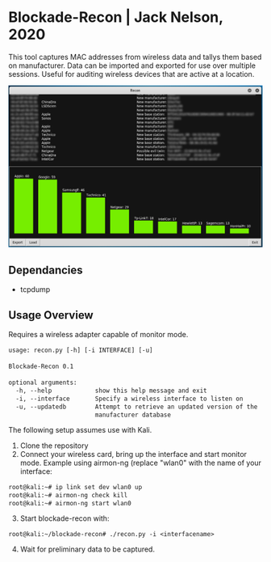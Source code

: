 # Blockade-Recon | Jack Nelson, 2020

This tool captures MAC addresses from wireless data and tallys them based on manufacturer. Data can be imported and exported for use over multiple sessions. Useful for auditing wireless devices that are active at a location.

![UI Screenshot](screen.jpg)

## Dependancies
* tcpdump

## Usage Overview

Requires a wireless adapter capable of monitor mode.

```
usage: recon.py [-h] [-i INTERFACE] [-u]

Blockade-Recon 0.1

optional arguments:
  -h, --help            show this help message and exit
  -i, --interface 		Specify a wireless interface to listen on
  -u, --updatedb        Attempt to retrieve an updated version of the
                        manufacturer database
```

The following setup assumes use with Kali.

1. Clone the repository
2. Connect your wireless card, bring up the interface and start monitor mode. Example using airmon-ng (replace "wlan0" with the name of your interface:
```
root@kali:~# ip link set dev wlan0 up
root@kali:~# airmon-ng check kill
root@kali:~# airmon-ng start wlan0
```
3. Start blockade-recon with:
```
root@kali:~/blockade-recon# ./recon.py -i <interfacename>
```
4. Wait for preliminary data to be captured.




